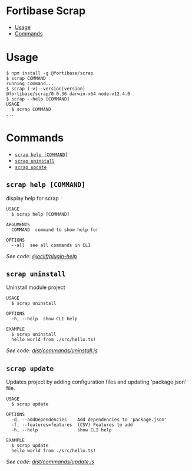 # Fortibase Scrap





<!-- START doctoc generated TOC please keep comment here to allow auto update -->
<!-- DON'T EDIT THIS SECTION, INSTEAD RE-RUN doctoc TO UPDATE -->


- [Usage](#usage)
- [Commands](#commands)

<!-- END doctoc generated TOC please keep comment here to allow auto update -->


# Usage

<!-- usage -->
```sh-session
$ npm install -g @fortibase/scrap
$ scrap COMMAND
running command...
$ scrap (-v|--version|version)
@fortibase/scrap/0.0.36 darwin-x64 node-v12.4.0
$ scrap --help [COMMAND]
USAGE
  $ scrap COMMAND
...
```
<!-- usagestop -->

# Commands

<!-- commands -->
* [`scrap help [COMMAND]`](#scrap-help-command)
* [`scrap uninstall`](#scrap-uninstall)
* [`scrap update`](#scrap-update)

## `scrap help [COMMAND]`

display help for scrap

```
USAGE
  $ scrap help [COMMAND]

ARGUMENTS
  COMMAND  command to show help for

OPTIONS
  --all  see all commands in CLI
```

_See code: [@oclif/plugin-help](https://github.com/oclif/plugin-help/blob/v2.2.0/src/commands/help.ts)_

## `scrap uninstall`

Uninstall module project

```
USAGE
  $ scrap uninstall

OPTIONS
  -h, --help  show CLI help

EXAMPLE
  $ scrap uninstall
  hello world from ./src/hello.ts!
```

_See code: [dist/commands/uninstall.js](https://github.com/ozum/scrap/blob/v0.0.36/dist/commands/uninstall.js)_

## `scrap update`

Updates project by adding configuration files and updating 'package.json' file.

```
USAGE
  $ scrap update

OPTIONS
  -d, --addDependencies    Add dependencies to 'package.json'
  -f, --features=features  (CSV) Features to add
  -h, --help               show CLI help

EXAMPLE
  $ scrap update
  hello world from ./src/hello.ts!
```

_See code: [dist/commands/update.js](https://github.com/ozum/scrap/blob/v0.0.36/dist/commands/update.js)_
<!-- commandsstop -->
